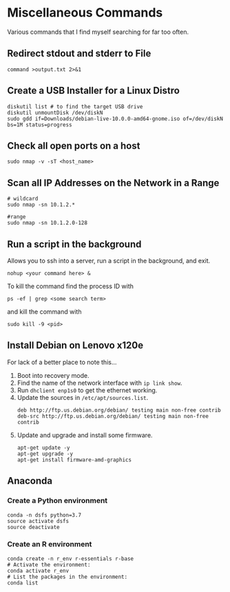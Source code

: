 # Miscellaneous Commands
Various commands that I find myself searching for far too often.

## Redirect stdout and stderr to File
```
command >output.txt 2>&1
```

## Create a USB Installer for a Linux Distro
```
diskutil list # to find the target USB drive
diskutil unmountDisk /dev/diskN
sudo gdd if=Downloads/debian-live-10.0.0-amd64-gnome.iso of=/dev/diskN bs=1M status=progress
```

## Check all open ports on a host
```
sudo nmap -v -sT <host_name>
```

## Scan all IP Addresses on the Network in a Range
```
# wildcard
sudo nmap -sn 10.1.2.*
 
#range
sudo nmap -sn 10.1.2.0-128
```

## Run a script in the background

Allows you to ssh into a server, run a script in the background, and exit.
```
nohup <your command here> &
```

To kill the command find the process ID with
```
ps -ef | grep <some search term>
```

and kill the command with
```
sudo kill -9 <pid>
```

## Install Debian on Lenovo x120e
For lack of a better place to note this...

1. Boot into recovery mode.
2. Find the name of the network interface with `ip link show`.
3. Run `dhclient enp1s0` to get the ethernet working.
4. Update the sources in `/etc/apt/sources.list`.
    ```
    deb http://ftp.us.debian.org/debian/ testing main non-free contrib
    deb-src http://ftp.us.debian.org/debian/ testing main non-free contrib
    ```
5. Update and upgrade and install some firmware.
    ```
    apt-get update -y
    apt-get upgrade -y
    apt-get install firmware-amd-graphics
    ```

## Anaconda

### Create a Python environment
```
conda -n dsfs python=3.7
source activate dsfs
source deactivate
```
### Create an R environment
```
conda create -n r_env r-essentials r-base
# Activate the environment:
conda activate r_env
# List the packages in the environment:
conda list
```
